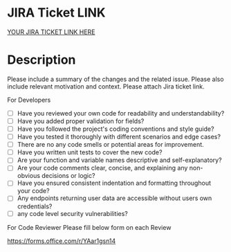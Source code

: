 # JIRA Ticket LINK

[YOUR JIRA TICKET LINK HERE](url)

# Description

Please include a summary of the changes and the related issue. Please also include relevant motivation and context. Please attach Jira ticket link.

For Developers

- [ ] Have you reviewed your own code for readability and understandability?
- [ ] Have you added proper validation for fields?
- [ ] Have you followed the project's coding conventions and style guide?
- [ ] Have you tested it thoroughly with different scenarios and edge cases?
- [ ] There are no any code smells or potential areas for improvement.
- [ ] Have you written unit tests to cover the new code?
- [ ] Are your function and variable names descriptive and self-explanatory?
- [ ] Are your code comments clear, concise, and explaining any non-obvious decisions or logic?
- [ ] Have you ensured consistent indentation and formatting throughout your code?
- [ ] Any endpoints returning user data are accessible without users own credentials?
- [ ] any code level security vulnerabilities?

For Code Reviewer Please fill below form on each Review

https://forms.office.com/r/YAar1gsn14
